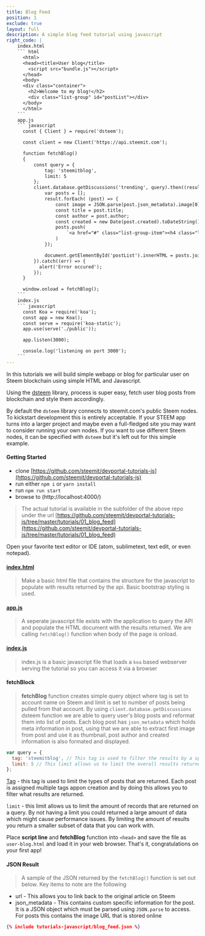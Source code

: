 ```yaml
---
title: Blog Feed
position: 1
exclude: true
layout: full
description: A simple blog feed tutorial using javascript
right_code: |
    index.html
    ``` html
      <html>
      <head><title>User blog</title>
        <script src="bundle.js"></script>
      </head>
      <body>
      <div class="container">
        <h2>Welcome to my blog!</h2>
        <div class="list-group" id="postList"></div>
      </body>
      </html>
    ```
    app.js
    ``` javascript
      const { Client } = require('dsteem');

      const client = new Client('https://api.steemit.com');

      function fetchBlog()
      {
          const query = {
              tag: 'steemitblog',
              limit: 5
          };
          client.database.getDiscussions('trending', query).then((result) => {
              var posts = [];
              result.forEach( (post) => {
                  const image = JSON.parse(post.json_metadata).image[0];
                  const title = post.title;
                  const author = post.author;
                  const created = new Date(post.created).toDateString();
                  posts.push(
                      `<a href="#" class="list-group-item"><h4 class="list-group-item-heading">${title}</h4><p>by ${author}</p><center><img src="${image}" class="img-responsive center-block" style="max-width: 450px"/></center><p class="list-group-item-text text-right text-nowrap">${created}</p></a>`
                  )
              });

              document.getElementById('postList').innerHTML = posts.join();
          }).catch((err) => {
            alert('Error occured');
          });
      }

      window.onload = fetchBlog();
    ```
    index.js
    ``` javascript
      const Koa = require('koa');
      const app = new Koa();
      const serve = require('koa-static');
      app.use(serve('./public'));

      app.listen(3000);

      console.log('listening on port 3000');    
    ```
---
```


In this tutorials we will build simple webapp or blog for particular user on
Steem blockchain using simple HTML and Javascript.

Using the [dsteem](https://github.com/jnordberg/dsteem) library, process is
super easy, fetch user blog posts from blockchain and style them accordingly.

By default the `dsteem` library connects to steemit.com's public Steem nodes. To
kickstart development this is entirely acceptable. If your STEEM app turns into
a larger project and maybe even a full-fledged site you may want to consider
running your own nodes. If you want to use different Steem nodes, it can be
specified with `dsteem` but it's left out for this simple example.

#### Getting Started

* clone
  [https://github.com/steemit/devportal-tutorials-js](https://github.com/steemit/devportal-tutorials-js)
* run either `npm i` or `yarn install`
* run `npm run start`
* browse to (http://localhost:4000/)

> The actual tutorial is available in the subfolder of the above repo under the
> url
> [https://github.com/steemit/devportal-tutorials-js/tree/master/tutorials/01_blog_feed](https://github.com/steemit/devportal-tutorials-js/tree/master/tutorials/01_blog_feed)

Open your favorite text editor or IDE (atom, sublimetext, text edit, or even
notepad).

#### [index.html](https://github.com/steemit/devportal-tutorials-js/blob/master/tutorials/01_blog_feed/public/index.html)

> Make a basic html file that contains the structure for the javascript to
> populate with results returned by the api. Basic bootstrap styling is used.

#### [app.js](https://github.com/steemit/devportal-tutorials-js/blob/master/tutorials/01_blog_feed/public/app.js)

> A seperate javascript file exists with the application to query the API and
> populate the HTML document with the results returned. We are calling
> `fetchBlog()` function when body of the page is onload.

#### [index.js](https://github.com/steemit/devportal-tutorials-js/blob/master/tutorials/01_blog_feed/index.js)

> index.js is a basic javascript file that loads a `koa` based webserver serving
> the tutorial so you can access it via a browser

#### fetchBlock

> **fetchBlog** function creates simple query object where tag is set to account
> name on Steem and limit is set to number of posts being pulled from that
> account. By using `client.database.getDiscussions` dsteem function we are able
> to query user's blog posts and reformat them into list of posts. Each blog
> post has `json_metadata` which holds meta information in post, using that we
> are able to extract first image from post and use it as thumbnail, post author
> and created information is also formated and displayed.

```javascript
var query = {
  tag: 'steemitblog', // This tag is used to filter the results by a specific post tag
  limit: 5 // This limit allows us to limit the overall results returned to 5
};
```

[Tag](/glossary/#Tags) - this tag is used to limit the types of posts that are
returned. Each post is assigned multiple tags appon creation and by doing this
allows you to filter what results are returned.

`limit` - this limit allows us to limit the amount of records that are returned
on a query. By not having a limit you could returned a large amount of data
which might cause performance issues. By limiting the amount of results you
return a smaller subset of data that you can work with.

Place **script line** and **fetchBlog** function into `<head>` and save the file
as `user-blog.html` and load it in your web browser. That's it, congratulations
on your first app!

#### JSON Result

> A sample of the JSON returned by the `fetchBlog()` function is set out below.
> Key items to note are the following

* url - This allows you to link back to the original article on Steem
* json_metadata - This contains custom specific information for the post. It is
  a JSON object which must be parsed using `JSON.parse` to access. For posts
  this contains the image URL that is stored online

```json
{% include tutorials-javascript/blog_feed.json %}
```

